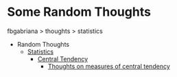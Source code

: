 # Some Random Thoughts

fbgabriana > thoughts > statistics

* Random Thoughts
	* [Statistics](statistics/)
		* [Central Tendency](central-tendency/)
			* [Thoughts on measures of central tendency](central-tendency.pdf)

